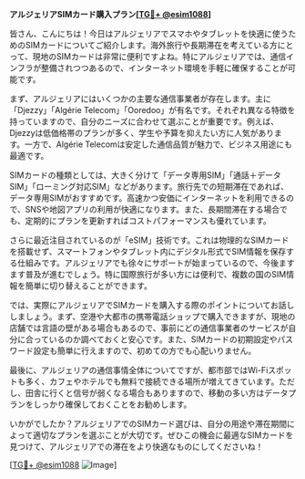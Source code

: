 **アルジェリアSIMカード購入プラン[[TG💪+ @esim1088](https://t.me/s/esim1088)]**

皆さん、こんにちは！今日はアルジェリアでスマホやタブレットを快適に使うためのSIMカードについてご紹介します。海外旅行や長期滞在を考えている方にとって、現地のSIMカードは非常に便利ですよね。特にアルジェリアでは、通信インフラが整備されつつあるので、インターネット環境を手軽に確保することが可能です。

まず、アルジェリアにはいくつかの主要な通信事業者が存在します。主に「Djezzy」「Algérie Telecom」「Ooredoo」が有名です。それぞれ異なる特徴を持っていますので、自分のニーズに合わせて選ぶことが重要です。例えば、Djezzyは低価格帯のプランが多く、学生や予算を抑えたい方に人気があります。一方で、Algérie Telecomは安定した通信品質が魅力で、ビジネス用途にも最適です。

SIMカードの種類としては、大きく分けて「データ専用SIM」「通話＋データSIM」「ローミング対応SIM」などがあります。旅行先での短期滞在であれば、データ専用SIMがおすすめです。高速かつ安価にインターネットを利用できるので、SNSや地図アプリの利用が快適になります。また、長期間滞在する場合でも、定期的にプランを更新すればコストパフォーマンスも優れています。

さらに最近注目されているのが「eSIM」技術です。これは物理的なSIMカードを搭載せず、スマートフォンやタブレット内にデジタル形式でSIM情報を保存する仕組みです。アルジェリアでも徐々にサポートが始まっているので、今後ますます普及が進むでしょう。特に国際旅行が多い方には便利で、複数の国のSIM情報を簡単に切り替えることができます。

では、実際にアルジェリアでSIMカードを購入する際のポイントについてお話ししましょう。まず、空港や大都市の携帯電話ショップで購入できますが、現地の店舗では言語の壁がある場合もあるので、事前にどの通信事業者のサービスが自分に合っているのか調べておくと安心です。また、SIMカードの初期設定やパスワード設定も簡単に行えますので、初めての方でも心配いりません。

最後に、アルジェリアの通信事情全体についてですが、都市部ではWi-Fiスポットも多く、カフェやホテルでも無料で接続できる場所が増えてきています。ただし、田舎に行くと信号が弱くなる場合もありますので、移動の多い方はデータプランをしっかり確保しておくことをお勧めします。

いかがでしたか？アルジェリアでのSIMカード選びは、自分の用途や滞在期間によって適切なプランを選ぶことが大切です。ぜひこの機会に最適なSIMカードを見つけて、アルジェリアでの滞在をより快適なものにしてくださいね！

[[TG💪+ @esim1088](https://t.me/s/esim1088) ![Image](https://i.postimg.cc/Y0z9fWf4/image.png)]